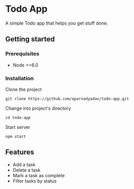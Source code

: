 # Todo App
A simple Todo app that helps you get stuff done.

## Getting started
### Prerequisites
- Node >=6.0

### Installation
Clone the project
```
git clone https://github.com/aparnadyadav/todo-app.git
```
Change into project's directory
```
cd todo-app
```
Start server
```
npm start
```

## Features
- Add a task
- Delete a task
- Mark a task as complete
- Filter tasks by status




